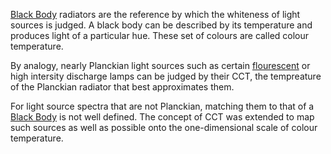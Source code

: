 [Black Body](Black%20Body.md) radiators are the reference by which the whiteness of light sources is judged. A black body can be described by its temperature and produces light of a particular hue. These set of colours are called colour temperature.

By analogy, nearly Planckian light sources such as certain [flourescent](Flourescence.md) or high intersity discharge lamps can be judged by their CCT, the tempreature of the Planckian radiator that best approximates them.

For light source spectra that are not Planckian, matching them to that of a [Black Body](Black%20Body.md) is not well defined. The concept of CCT was extended to map such sources as well as possible onto the one-dimensional scale of colour temperature.